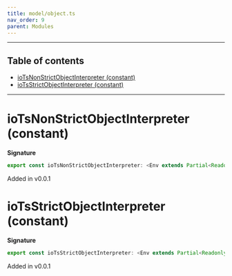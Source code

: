 ```yaml
---
title: model/object.ts
nav_order: 9
parent: Modules
---
```


---

<h2 class="text-delta">Table of contents</h2>

- [ioTsNonStrictObjectInterpreter (constant)](#iotsnonstrictobjectinterpreter-constant)
- [ioTsStrictObjectInterpreter (constant)](#iotsstrictobjectinterpreter-constant)

---

# ioTsNonStrictObjectInterpreter (constant)

**Signature**

```ts
export const ioTsNonStrictObjectInterpreter: <Env extends Partial<Readonly<Record<"IoTsURI", any>>>>() => ModelAlgebraObject<"IoTsURI", Env> = ...
```

Added in v0.0.1

# ioTsStrictObjectInterpreter (constant)

**Signature**

```ts
export const ioTsStrictObjectInterpreter: <Env extends Partial<Readonly<Record<"IoTsURI", any>>>>() => ModelAlgebraObject<"IoTsURI", Env> = ...
```

Added in v0.0.1
